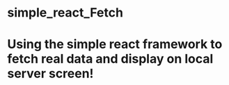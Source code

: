# simple_react_Fetch
# Using the simple react framework to fetch real data and display on local server screen!
<!-- Today, I watched react playlist tutorial, then  I applied the react fundamentals used in the videos. The two react hooks,  the useState() and useEffect() make rendering easier on the DOM. The useState() renders current state of the screen, the state shows up in the react component or html element. The useEffect() uses external system, grabbing the data from the url and applies it into the project. For example, using the fetch() function takes the URL and grabs the data as a response converted to json, using json() function. Then, the data gets placed into the useState(), so it may become displayed in the screen. After that, the react component or html element will show the useState's value, in this case the data fetched. Using the another react state hook the isLoading state can be used while waiting for the data to display. The logic condition AND can be placed before the react component or html element, so if true the element or component will show only. Remeber to use {} brackets to write in javascript code, such as the && logic on the component or element. These are valuable learning lessons, which allow me to grasp ReactJS or React fundamentals. -->